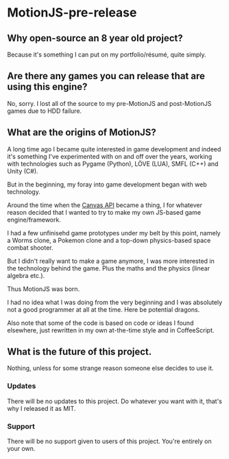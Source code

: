# MotionJS-pre-release

## Why open-source an 8 year old project?

Because it's something I can put on my portfolio/résumé, quite simply.

## Are there any games you can release that are using this engine?

No, sorry. I lost all of the source to my pre-MotionJS and post-MotionJS games due to HDD failure.

## What are the origins of MotionJS?

A long time ago I became quite interested in game development and indeed it's something I've experimented with on and off over the years, working with technologies such as Pygame (Python), LÖVE (LUA), SMFL (C++) and Unity (C#).

But in the beginning, my foray into game development began with web technology.

Around the time when the [Canvas API](https://developer.mozilla.org/en-US/docs/Web/API/Canvas_API) became a thing, I for whatever reason decided that I wanted to try to make my own JS-based game engine/framework.

I had a few unfinisehd game prototypes under my belt by this point, namely a Worms clone, a Pokemon clone and a top-down physics-based space combat shooter.

But I didn't really want to make a game anymore, I was more interested in the technology behind the game. Plus the maths and the physics (linear algebra etc.).

Thus MotionJS was born.

I had no idea what I was doing from the very beginning and I was absolutely not a good programmer at all at the time. Here be potential dragons.

Also note that some of the code is based on code or ideas I found elsewhere, just rewritten in my own at-the-time style and in CoffeeScript.

## What is the future of this project.

Nothing, unless for some strange reason someone else decides to use it.

### Updates

There will be no updates to this project. Do whatever you want with it, that's why I released it as MIT.

### Support

There will be no support given to users of this project. You're entirely on your own.
